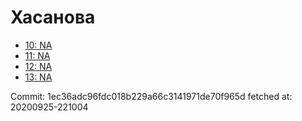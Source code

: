 # Хасанова
- [10: NA](10.md)
- [11: NA](11.md)
- [12: NA](12.md)
- [13: NA](13.md)

Commit: 1ec36adc96fdc018b229a66c3141971de70f965d
 fetched at: 20200925-221004
